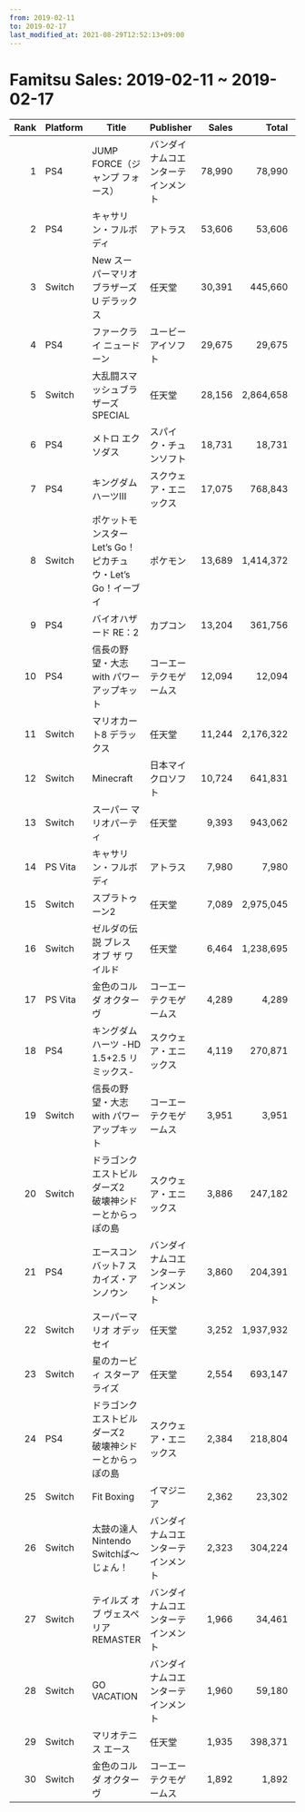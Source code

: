 ```yaml
---
from: 2019-02-11
to: 2019-02-17
last_modified_at: 2021-08-29T12:52:13+09:00
---
```

# Famitsu Sales: 2019-02-11 ~ 2019-02-17
| Rank | Platform | Title | Publisher | Sales | Total | Rate | New |
| -: | -- | -- | -- | -: | -: | -: | -- |
| 1 | PS4 | JUMP FORCE（ジャンプ フォース） | バンダイナムコエンターテインメント | 78,990 | 78,990 | 40% | **New** |
| 2 | PS4 | キャサリン・フルボディ | アトラス | 53,606 | 53,606 | 40% | **New** |
| 3 | Switch | New スーパーマリオブラザーズ U デラックス | 任天堂 | 30,391 | 445,660 | 20% |  |
| 4 | PS4 | ファークライ ニュードーン | ユービーアイソフト | 29,675 | 29,675 | 60% | **New** |
| 5 | Switch | 大乱闘スマッシュブラザーズ SPECIAL | 任天堂 | 28,156 | 2,864,658 | 20% |  |
| 6 | PS4 | メトロ エクソダス | スパイク・チュンソフト | 18,731 | 18,731 | 60% | **New** |
| 7 | PS4 | キングダム ハーツIII | スクウェア・エニックス | 17,075 | 768,843 | 20% |  |
| 8 | Switch | ポケットモンスター Let’s Go！ ピカチュウ・Let’s Go！イーブイ | ポケモン | 13,689 | 1,414,372 | 20% |  |
| 9 | PS4 | バイオハザード RE：2 | カプコン | 13,204 | 361,756 | 20% |  |
| 10 | PS4 | 信長の野望・大志 with パワーアップキット | コーエーテクモゲームス | 12,094 | 12,094 | 40% | **New** |
| 11 | Switch | マリオカート8 デラックス | 任天堂 | 11,244 | 2,176,322 | 20% |  |
| 12 | Switch | Minecraft | 日本マイクロソフト | 10,724 | 641,831 | 20% |  |
| 13 | Switch | スーパー マリオパーティ | 任天堂 | 9,393 | 943,062 | 20% |  |
| 14 | PS Vita | キャサリン・フルボディ | アトラス | 7,980 | 7,980 | 40% | **New** |
| 15 | Switch | スプラトゥーン2 | 任天堂 | 7,089 | 2,975,045 | 20% |  |
| 16 | Switch | ゼルダの伝説 ブレス オブ ザ ワイルド | 任天堂 | 6,464 | 1,238,695 | 20% |  |
| 17 | PS Vita | 金色のコルダ オクターヴ | コーエーテクモゲームス | 4,289 | 4,289 | 40% | **New** |
| 18 | PS4 | キングダム ハーツ -HD 1.5+2.5 リミックス- | スクウェア・エニックス | 4,119 | 270,871 | 20% |  |
| 19 | Switch | 信長の野望・大志 with パワーアップキット | コーエーテクモゲームス | 3,951 | 3,951 | 60% | **New** |
| 20 | Switch | ドラゴンクエストビルダーズ2　破壊神シドーとからっぽの島 | スクウェア・エニックス | 3,886 | 247,182 | 20% |  |
| 21 | PS4 | エースコンバット7 スカイズ・アンノウン | バンダイナムコエンターテインメント | 3,860 | 204,391 | 20% |  |
| 22 | Switch | スーパーマリオ オデッセイ | 任天堂 | 3,252 | 1,937,932 | 20% |  |
| 23 | Switch | 星のカービィ スターアライズ | 任天堂 | 2,554 | 693,147 | 20% |  |
| 24 | PS4 | ドラゴンクエストビルダーズ2　破壊神シドーとからっぽの島 | スクウェア・エニックス | 2,384 | 218,804 | 20% |  |
| 25 | Switch | Fit Boxing | イマジニア | 2,362 | 23,302 | 40% |  |
| 26 | Switch | 太鼓の達人 Nintendo Switchば〜じょん！ | バンダイナムコエンターテインメント | 2,323 | 304,224 | 20% |  |
| 27 | Switch | テイルズ オブ ヴェスペリア REMASTER | バンダイナムコエンターテインメント | 1,966 | 34,461 | 20% |  |
| 28 | Switch | GO VACATION | バンダイナムコエンターテインメント | 1,960 | 59,180 | 40% |  |
| 29 | Switch | マリオテニス エース | 任天堂 | 1,935 | 398,371 | 20% |  |
| 30 | Switch | 金色のコルダ オクターヴ | コーエーテクモゲームス | 1,892 | 1,892 | 60% | **New** |
